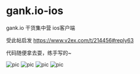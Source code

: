 # gank.io-ios
gank.io 干货集中营 ios客户端

受此帖启发
https://www.v2ex.com/t/214456#reply63

代码随便拿去耍，练手写的~

![pic](http://ww1.sinaimg.cn/bmiddle/75d0c1edgw1evpgdba1kcj20yi1pcq74.jpg)
![pic](http://ww2.sinaimg.cn/bmiddle/75d0c1edgw1evpgday0t5j20yi1pcq7u.jpg)
![pic](http://ww2.sinaimg.cn/bmiddle/75d0c1edgw1evpgdagxbnj20yi1pc498.jpg)
![pic](http://ww3.sinaimg.cn/bmiddle/75d0c1edgw1evpgd9t0k6j20yi1pcak9.jpg)
